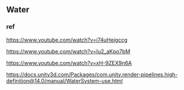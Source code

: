 ## Water



### ref 
https://www.youtube.com/watch?v=i74uHejgccg

https://www.youtube.com/watch?v=Iu2_aKpo7bM

https://www.youtube.com/watch?v=xH-9ZEX9n6A

https://docs.unity3d.com/Packages/com.unity.render-pipelines.high-definition@14.0/manual/WaterSystem-use.html
